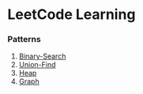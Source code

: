 # LeetCode Learning
###    Patterns


1. [Binary-Search](binary-search/README.md)
2. [Union-Find](union-find/README.md)
2. [Heap](heap/README.md)
3. [Graph](graph/README.md)